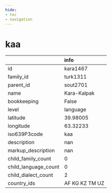 ```yaml
---
hide:
- toc
- navigation
---
```

# kaa
|                      | info           |
|:---------------------|:---------------|
| id                   | kara1467       |
| family_id            | turk1311       |
| parent_id            | sout2701       |
| name                 | Kara-Kalpak    |
| bookkeeping          | False          |
| level                | language       |
| latitude             | 39.98005       |
| longitude            | 63.32233       |
| iso639P3code         | kaa            |
| description          | nan            |
| markup_description   | nan            |
| child_family_count   | 0              |
| child_language_count | 0              |
| child_dialect_count  | 2              |
| country_ids          | AF KG KZ TM UZ |